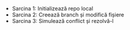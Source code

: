 - Sarcina 1: Initializează repo local
- Sarcina 2: Creează branch și modifică fișiere
- Sarcina 3: Simulează conflict și rezolvă-l
